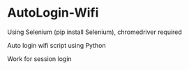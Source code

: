 # AutoLogin-Wifi

Using Selenium (pip install Selenium), chromedriver required

Auto login wifi script using Python

Work for session login
